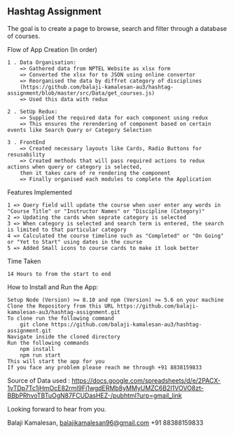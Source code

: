 
## Hashtag Assignment

The goal is to create a page to browse, search and filter through a database of courses.

Flow of App Creation (In order)


    1 . Data Organisation:
        => Gathered data from NPTEL Website as xlsx form
        => Converted the xlsx for to JSON using online convertor
        => Reorganised the data by diffret category of disciplines 
        (https://github.com/balaji-kamalesan-au3/hashtag-assignment/blob/master/src/Data/get_courses.js)
        => Used this data with redux
    
    2 . SetUp Redux:
        => Supplied the required data for each component using redux
        => This ensures the rerendering of component based on certain events like Search Query or Category Selection
    
    3 . FrontEnd
        => Created necessary layouts like Cards, Radio Buttons for resusability
        => Created methods that will pass required actions to redux actions when query or category is selected,
        then it takes care of re rendering the component
        => Finally organised each modules to complete the Application

Features Implemented

    1 => Query field will update the course when user enter any words in "Course Title" or "Instructor Names" or "Discipline (Category)"
    2 => Updating the cards when seprate category is selected
    3 => When category is selected and search term is entered, the search is limited to that particular category
    4 => Calculated the course timeline such as "Completed" or "On Going" or "Yet to Start" using dates in the course
    5 => Added Small icons to course cards to make it look better

Time Taken

    14 Hours to from the start to end


How to Install and Run the App:

    Setup Node (Version) >= 8.10 and npm (Version) >= 5.6 on your machine
    Clone the Repository from this URL https://github.com/balaji-kamalesan-au3/hashtag-assignment.git
    To clone run the following command
        git clone https://github.com/balaji-kamalesan-au3/hashtag-assignment.git
    Navigate inside the cloned directory
    Run the following commands 
        npm install
        npm run start
    This will start the app for you 
    If you face any problem please reach me through +91 8838159833


Source of Data used  : https://docs.google.com/spreadsheets/d/e/2PACX-1vTDp7Tc1jHmOcE82rml9Fj1wgdERMb8yMMyUMZC6B2I1VOVO8zt-BBbPRhvoTBTuOgN87FCUDasHEZ-/pubhtml?urp=gmail_link

Looking forward to hear from you.

Balaji Kamalesan,
balajikamalesan96@gmail.com
+91 88388159833
